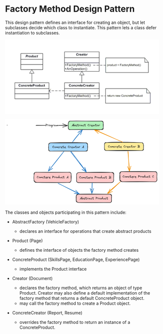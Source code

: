 # Factory Method Design Pattern

This design pattern defines an interface for creating an object, but let subclasses decide which class to instantiate. This pattern lets a class defer instantiation to subclasses.

![UML class diagram for Factory Method Design Pattern ](./assets/uml.png)

![Design pattern diagram for Factory Method Design Pattern ](./assets/design_pattern.png)

The classes and objects participating in this pattern include:

* AbstractFactory (VehicleFactory)
   - declares an interface for operations that create abstract products

* Product  (Page)
  - defines the interface of objects the factory method creates

* ConcreteProduct  (SkillsPage, EducationPage, ExperiencePage)
  - implements the Product interface

* Creator  (Document)
  - declares the factory method, which returns an object of type Product. Creator may also define a default implementation of the factory method that returns a default ConcreteProduct object.
  - may call the factory method to create a Product object.

* ConcreteCreator  (Report, Resume)
  - overrides the factory method to return an instance of a ConcreteProduct.
